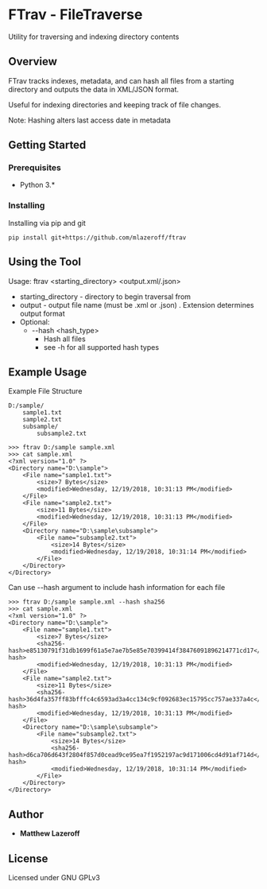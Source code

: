 # FTrav - FileTraverse
Utility for traversing and indexing directory contents
## Overview
FTrav tracks indexes, metadata, and can hash all files from a starting directory and outputs the data in XML/JSON format.

Useful for indexing directories and keeping track of file changes. 

Note: Hashing alters last access date in metadata

## Getting Started
### Prerequisites
* Python 3.*
### Installing
Installing via pip and git
```angular2html
pip install git+https://github.com/mlazeroff/ftrav
```

## Using the Tool
Usage: ftrav <starting_directory> <output.xml/.json>
* starting_directory - directory to begin traversal from
* output - output file name (must be .xml or .json) . Extension determines output format
* Optional: 
    * --hash <hash_type> 
        * Hash all files
        * see -h for all supported hash types

## Example Usage
Example File Structure
```angular2html
D:/sample/
    sample1.txt
    sample2.txt
    subsample/
        subsample2.txt
```
```angular2html
>>> ftrav D:/sample sample.xml
>>> cat sample.xml
<?xml version="1.0" ?>
<Directory name="D:\sample">
	<File name="sample1.txt">
		<size>7 Bytes</size>
		<modified>Wednesday, 12/19/2018, 10:31:13 PM</modified>
	</File>
	<File name="sample2.txt">
		<size>11 Bytes</size>
		<modified>Wednesday, 12/19/2018, 10:31:13 PM</modified>
	</File>
	<Directory name="D:\sample\subsample">
		<File name="subsample2.txt">
			<size>14 Bytes</size>
			<modified>Wednesday, 12/19/2018, 10:31:14 PM</modified>
		</File>
	</Directory>
</Directory>
```


Can use --hash argument to include hash information for each file
```angular2html
>>> ftrav D:/sample sample.xml --hash sha256
>>> cat sample.xml
<?xml version="1.0" ?>
<Directory name="D:\sample">
	<File name="sample1.txt">
		<size>7 Bytes</size>
		<sha256-hash>e85130791f31db1699f61a5e7ae7b5e85e70399414f38476091896214771cd17</sha256-hash>
		<modified>Wednesday, 12/19/2018, 10:31:13 PM</modified>
	</File>
	<File name="sample2.txt">
		<size>11 Bytes</size>
		<sha256-hash>36d4fa357ff83bfffc4c6593ad3a4cc134c9cf092683ec15795cc757ae337a4c</sha256-hash>
		<modified>Wednesday, 12/19/2018, 10:31:13 PM</modified>
	</File>
	<Directory name="D:\sample\subsample">
		<File name="subsample2.txt">
			<size>14 Bytes</size>
			<sha256-hash>d6ca706d643f2804f857d0cead9ce95ea7f1952197ac9d171006cd4d91af714d</sha256-hash>
			<modified>Wednesday, 12/19/2018, 10:31:14 PM</modified>
		</File>
	</Directory>
</Directory>
```

## Author
* **Matthew Lazeroff**
## License
Licensed under GNU GPLv3
